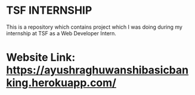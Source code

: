 # TSF INTERNSHIP
 This is a repository which contains project which I was doing during my internship at TSF as a Web Developer Intern.
 
# Website Link: https://ayushraghuwanshibasicbanking.herokuapp.com/
